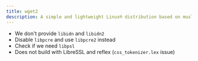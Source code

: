 ```yaml
---
title: wget2
description: A simple and lightweight Linux® distribution based on musl libc and toybox
---
```


- We don't provide `libidn` and `libidn2`
- Disable `libpcre` and use `libpcre2` instead
- Check if we need `libpsl`
- Does not build with LibreSSL and reflex (`css_tokenizer.lex` issue)
